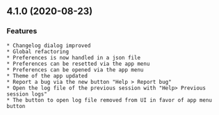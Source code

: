 ## 4.1.0 (2020-08-23)

### Features

    * Changelog dialog improved
    * Global refactoring
    * Preferences is now handled in a json file
    * Preferences can be resetted via the app menu
    * Preferences can be opened via the app menu
    * Theme of the app updated
    * Report a bug via the new button "Help > Report bug"
    * Open the log file of the previous session with "Help> Previous session logs"
    * The button to open log file removed from UI in favor of app menu button
